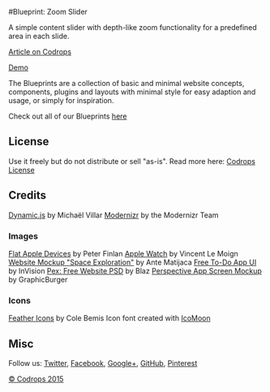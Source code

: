 #Blueprint: Zoom Slider

A simple content slider with depth-like zoom functionality for a predefined area in each slide.

[Article on Codrops](http://tympanus.net/codrops/?p=24330)

[Demo](http://tympanus.net/Blueprints/ZoomSlider/)

The Blueprints are a collection of basic and minimal website concepts, components, plugins and layouts with minimal style for easy adaption and usage, or simply for inspiration.

Check out all of our Blueprints [here](http://tympanus.net/codrops/category/blueprints/)

## License

Use it freely but do not distribute or sell "as-is". Read more here: [Codrops License](http://tympanus.net/codrops/licensing/)

## Credits

[Dynamic.js](http://dynamicsjs.com/) by Michaël Villar
[Modernizr](http://modernizr.com/) by the Modernizr Team

### Images

[Flat Apple Devices](http://drbl.in/jsoj) by Peter Finlan
[Apple Watch](http://drbl.in/mNVE) by Vincent Le Moign
[Website Mockup "Space Exploration"](http://drbl.in/oMJD) by Ante Matijaca
[Free To-Do App UI](http://www.invisionapp.com/do/sketchappsources) by InVision
[Pex: Free Website PSD](http://blazrobar.com/2015/free-psd-website-templates/pex-a-free-website-home-page-photoshop-psd/) by Blaz
[Perspective App Screen Mockup](http://graphicburger.com/perspective-app-screens-mock-up/) by GraphicBurger

### Icons

[Feather Icons](https://gumroad.com/l/feather) by Cole Bemis
Icon font created with [IcoMoon](https://icomoon.io)

## Misc

Follow us: [Twitter](http://www.twitter.com/codrops), [Facebook](http://www.facebook.com/pages/Codrops/159107397912), [Google+](https://plus.google.com/101095823814290637419), [GitHub](https://github.com/codrops), [Pinterest](http://www.pinterest.com/codrops/)

[© Codrops 2015](http://www.codrops.com)
